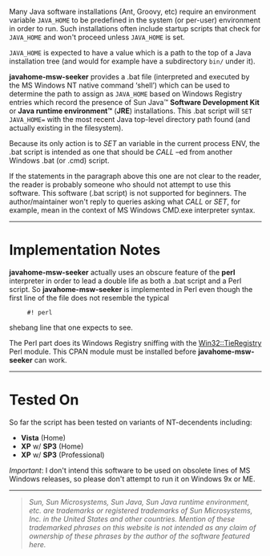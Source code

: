 Many Java software installations (Ant, Groovy, etc) require an environment variable `JAVA_HOME` to be predefined in the system (or per-user) environment in order to run. Such installations often include startup scripts that check for `JAVA_HOME` and won't proceed unless `JAVA_HOME` is set.

`JAVA_HOME` is expected to have a value which is a path to the top of a Java installation tree (and would for example have a subdirectory `bin/` under it).

**javahome-msw-seeker** provides a .bat file (interpreted and executed by the MS Windows NT native command ‘shell’) which can be used to determine the path to assign as `JAVA_HOME` based on Windows Registry entries which record the presence of Sun Java™ **Software Development Kit** or **Java runtime environment™** (**JRE**) installations. This .bat script will `SET JAVA_HOME=` with the most recent Java top-level directory path found (and actually existing in the filesystem).

Because its only action is to _SET_ an variable in the current process ENV, the .bat script is intended as one that should be _CALL_ ‍–ed from another Windows .bat (or .cmd) script.

If the statements in the paragraph above this one are not clear to the reader, the reader is probably someone who should not attempt to use this software. This software (.bat script) is not supported for beginners. The author/maintainer won't reply to queries asking what _CALL_ or _SET_, for example, mean in the context of MS Windows CMD.exe interpreter syntax.


---


# Implementation Notes #

**javahome-msw-seeker** actually uses an obscure feature of the **perl** interpreter in order to lead a double life as both a .bat script and a Perl script. So **javahome-msw-seeker** is implemented in Perl even though the first line of the file does not resemble the typical
```
     #! perl
```
shebang line that one expects to see.

The Perl part does its Windows Registry sniffing with the [Win32::TieRegistry](http://cpan.uwinnipeg.ca/dist/Win32-TieRegistry) Perl module. This CPAN module must be installed before **javahome-msw-seeker** can work.


---


# Tested On #

So far the script has been tested on variants of NT-decendents including:
  * **Vista** (Home)
  * **XP** w/ **SP3** (Home)
  * **XP** w/ **SP3** (Professional)

_Important_:
I don't intend this software to be used on obsolete lines of MS Windows releases,
so please don't attempt to run it on Windows 9x or ME.


---


> _Sun, Sun Microsystems, Sun Java, Sun Java runtime environment, etc. are trademarks
> or registered trademarks of Sun Microsystems, Inc. in the United States and other
> countries. Mention of these trademarked phrases on this website is not intended
> as any claim of ownership of these phrases by the author of the software featured
> here._